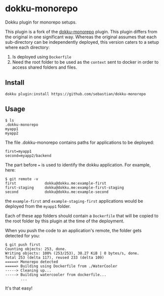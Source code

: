 # dokku-monorepo

Dokku plugin for monorepo setups.

This plugin is a fork of the [dokku-monorepo](https://github.com/sebastian/dokku-monorepo) plugin.
This plugin differs from the original in one significant way.
Whereas the original assumes that each sub-directory can be independently deployed,
this version caters to a setup where each directory:

1. Is deployed using `Dockerfile`
2. Need the root folder to be used as the `context` sent to docker in order to access shared folders and files.

## Install

```
dokku plugin:install https://github.com/sebastian/dokku-monorepo
```

## Usage

```
$ ls
.dokku-monorepo
myapp1
myapp2
```

The file .dokku-monorepo contains paths for applications to be deployed:

```
first=myapp1
second=myapp2/backend
```

The part before `=` is used to identify the dokku application. For example, here:

```
$ git remote -v
first             dokku@dokku.me:example-first
first-staging     dokku@dokku.me:example-first-staging
second            dokku@dokku.me:example-second
```

the `example-first` and `example-staging-first` applications would be deployed from the `myapp1` folder.

Each of these app folders should contain a `Dockerfile` that will be copied to the root folder
by this plugin at the time of the deployment.

When you push the code to an application's remote, the folder gets detected for you:

```
$ git push first
Counting objects: 253, done.
Writing objects: 100% (253/253), 38.27 KiB | 0 bytes/s, done.
Total 253 (delta 117), reused 233 (delta 109)
=====> Monorepo detected
=====> Building using Dockerfile from ./WaterCooler
-----> Cleaning up...
-----> Building watercooler from dockerfile...
       ...
```

It's that easy!
